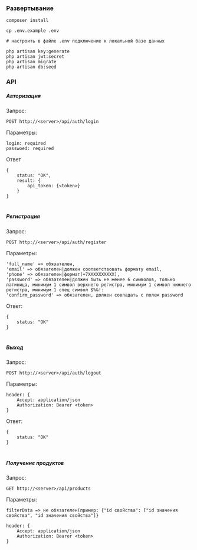 ### Развертывание

    composer install
    
    cp .env.example .env
    
    # настроить в файле .env подключение к локальной базе данных
    
    php artisan key:generate
    php artisan jwt:secret
    php artisan migrate
    php artisan db:seed
    

### API

##### Авторизация
Запрос:

    POST http://<server>/api/auth/login

Параметры:

    login: required
    passwoed: required
    
Ответ

    {
        status: "OK",
        result: {
            api_token: {<token>}        
        }
    }
#
##### Регистрация
Запрос:

    POST http://<server>/api/auth/register

Параметры:

    'full_name' => обязателен,
    'email' => обязателен|должен соответствовать формату email,
    'phone' => обязателен|формат(+7XXXXXXXXXX),
    'password' => обязателен|должен быть не менее 6 символов, только латиница, минимум 1 символ верхнего регистра, минимум 1 символ нижнего регистра, минимум 1 спец символ $%&!:
    'confirm_password' => обязателен, должен совпадать с полем password

Ответ:    

    {
        status: "OK"
    }
#
##### Выход    
Запрос:
        
    POST http://<server>/api/auth/logout

Параметры:

    header: {
        Accept: application/json
        Authorization: Bearer <token>
    }

Ответ:

    {
        status: "OK"
    }

#    
##### Получение продуктов
Запрос:
    
    GET http://<server>/api/products

Параметры:
    
    filterData => не обязателен(пример: {"id свойства": ["id значения свойства", "id значения свойства"]}

    header: {
        Accept: application/json
        Authorization: Bearer <token>
    }
